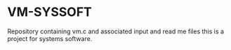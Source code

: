 # VM-SYSSOFT
Repository containing vm.c and associated input and read me files
this is a project for systems software.
